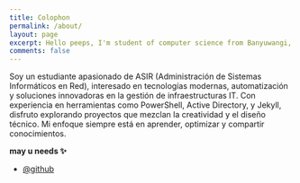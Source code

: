 ```yaml
---
title: Colophon
permalink: /about/
layout: page
excerpt: Hello peeps, I'm student of computer science from Banyuwangi, living in Jogjakarta. This blog for documentation about my programming journey, running on jekyll, hosting on netlify and using my own simple theme.
comments: false
---
```


Soy un estudiante apasionado de ASIR (Administración de Sistemas Informáticos en Red), interesado en tecnologías modernas, automatización y soluciones innovadoras en la gestión de infraestructuras IT. Con experiencia en herramientas como PowerShell, Active Directory, y Jekyll, disfruto explorando proyectos que mezclan la creatividad y el diseño técnico. Mi enfoque siempre está en aprender, optimizar y compartir conocimientos.

**may u needs ✨**

- <a href="https://github.com/Edgar5422/jekyll-klise" target="_blank"
rel="noopener">@github</a>
